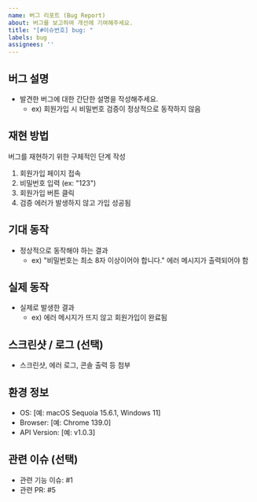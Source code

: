 ```yaml
---
name: 버그 리포트 (Bug Report)
about: 버그를 보고하여 개선에 기여해주세요.
title: "[#이슈번호] bug: "
labels: bug
assignees: ''
---
```


## 버그 설명

- 발견한 버그에 대한 간단한 설명을 작성해주세요.
    - ex) 회원가입 시 비밀번호 검증이 정상적으로 동작하지 않음

## 재현 방법

버그를 재현하기 위한 구체적인 단계 작성

1. 회원가입 페이지 접속
2. 비밀번호 입력 (ex: "123")
3. 회원가입 버튼 클릭
4. 검증 에러가 발생하지 않고 가입 성공됨

## 기대 동작

- 정상적으로 동작해야 하는 결과
    - ex) "비밀번호는 최소 8자 이상이어야 합니다." 에러 메시지가 출력되어야 함

## 실제 동작

- 실제로 발생한 결과
    - ex) 에러 메시지가 뜨지 않고 회원가입이 완료됨

## 스크린샷 / 로그 (선택)

- 스크린샷, 에러 로그, 콘솔 출력 등 첨부

## 환경 정보

- OS: [예: macOS Sequoia 15.6.1, Windows 11]
- Browser: [예: Chrome 139.0]
- API Version: [예: v1.0.3]

## 관련 이슈 (선택)

- 관련 기능 이슈: #1
- 관련 PR: #5
